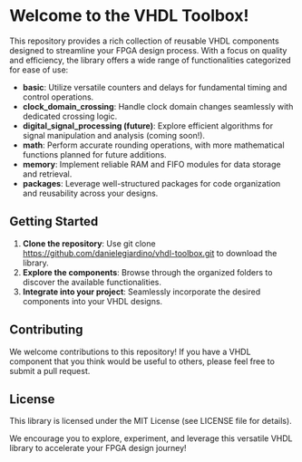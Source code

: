 # Welcome to the VHDL Toolbox!

This repository provides a rich collection of reusable VHDL components designed to streamline your FPGA design process. With a focus on quality and efficiency, the library offers a wide range of functionalities categorized for ease of use:

- **basic**: Utilize versatile counters and delays for fundamental timing and control operations.
- **clock_domain_crossing**: Handle clock domain changes seamlessly with dedicated crossing logic.
- **digital_signal_processing (future)**: Explore efficient algorithms for signal manipulation and analysis (coming soon!).
- **math**: Perform accurate rounding operations, with more mathematical functions planned for future additions.
- **memory**: Implement reliable RAM and FIFO modules for data storage and retrieval.
- **packages**: Leverage well-structured packages for code organization and reusability across your designs.

## Getting Started

1. **Clone the repository**: Use git clone https://github.com/danielegiardino/vhdl-toolbox.git to download the library.
2. **Explore the components**: Browse through the organized folders to discover the available functionalities.
3. **Integrate into your project**: Seamlessly incorporate the desired components into your VHDL designs.

## Contributing

We welcome contributions to this repository! If you have a VHDL component that you think would be useful to others, please feel free to submit a pull request.

## License

This library is licensed under the MIT License (see LICENSE file for details).

We encourage you to explore, experiment, and leverage this versatile VHDL library to accelerate your FPGA design journey!

